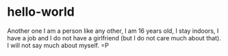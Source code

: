 # hello-world
Another one
I am a person like any other, I am 16 years old, I stay indoors, I have a job and I do not have a girlfriend (but I do not care much about that).
I will not say much about myself. =P
